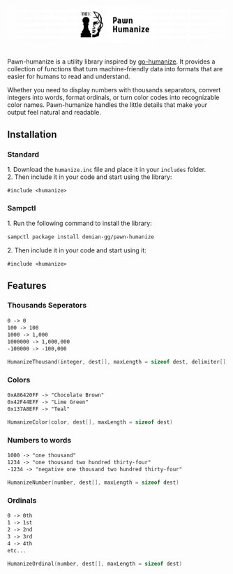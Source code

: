 <picture>
  <!-- The media queries determine the image based on website theme -->
  <source media="(prefers-color-scheme: dark)" srcset=".assets/readme_banner_white.png">
  <source media="(prefers-color-scheme: light)" srcset=".assets/readme_banner_black.png">
  <!-- Fallback to the black variant if no match -->
  <img alt="Pawn Humanize Banner" src=".assets/readme_banner_black.png">
</picture>

######

Pawn-humanize is a utility library inspired by
[go-humanize](https://github.com/dustin/go-humanize). It provides a collection
of functions that turn machine-friendly data into formats that are easier for
humans to read and understand.

Whether you need to display numbers with thousands separators, convert integers
into words, format ordinals, or turn color codes into recognizable color names.
Pawn-humanize handles the little details that make your output feel natural and
readable.

## Installation

### Standard

1\. Download the `humanize.inc` file and place it in your `includes` folder.  
2\. Then include it in your code and start using the library:

```pawn
#include <humanize>
```

### Sampctl

1\. Run the following command to install the library:

```bash
sampctl package install demian-gg/pawn-humanize
```

2\. Then include it in your code and start using it:

```pawn
#include <humanize>
```

## Features

### Thousands Seperators

```
0 -> 0
100 -> 100
1000 -> 1,000
1000000 -> 1,000,000
-100000 -> -100,000
```

```C
HumanizeThousand(integer, dest[], maxLength = sizeof dest, delimiter[] = ",")
```

### Colors

```
0xA86420FF -> "Chocolate Brown"
0x42F44EFF -> "Lime Green"
0x137A8EFF -> "Teal"
```

```C
HumanizeColor(color, dest[], maxLength = sizeof dest)
```

### Numbers to words

```
1000 -> "one thousand"
1234 -> "one thousand two hundred thirty-four"
-1234 -> "negative one thousand two hundred thirty-four"
```

```C
HumanizeNumber(number, dest[], maxLength = sizeof dest)
```

### Ordinals

```
0 -> 0th
1 -> 1st
2 -> 2nd
3 -> 3rd
4 -> 4th
etc...
```

```C
HumanizeOrdinal(number, dest[], maxLength = sizeof dest)
```
